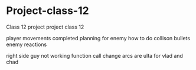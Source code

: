 # Project-class-12
Class 12 project 
project class 12

player movements completed
planning for enemy
how to do collison 
bullets
enemy reactions


right side guy not working
function call change
arcs are ulta for vlad and chad